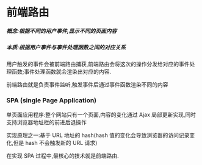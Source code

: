 # 前端路由

##### 概念:根据不同的用户事件,显示不同的页面内容

##### 本质:根据用户事件与事件处理函数之间的对应关系

用户触发的事件会被前端路由捕获,前端路由会将这次的操作分发给对应的事件处理函数;事件处理函数就会渲染出对应的内容.

前端路由就是负责事件监听,触发事件后通过事件函数渲染不同的内容

### SPA (single Page Application)

单页面应用程序:整个网站只有一个页面,内容的变化通过 Ajax 局部更新实现,同时支持浏览器地址栏的前进后退操作

实现原理之一:基于 URL 地址的 hash(hash 值的变化会导致浏览器的访问记录变化,但是 hash 不会触发新的 URL 请求)

在实现 SPA 过程中,最核心的技术就是前端路由.
